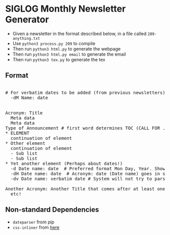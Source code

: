 # SIGLOG Monthly Newsletter Generator

- Given a newsletter in the format described below, in a file called `209-anything.txt`
- Use `python3 process.py 209` to compile
- Then run `python3 html.py` to generate the webpage
- Then run `python3 html.py email` to generate the email
- Then run `python3 tex.py` to generate the tex

## Format

<pre>

# For verbatim dates to be added (from previous newsletters)
  -dM Name: date


Acronym: Title
  Meta data
  Meta data
Type of Announcement # first word determines TOC (CALL FOR ..., JOBS, ANNOUNCEMENT)
* ELEMENT
  continuation of element
* Other element
  continuation of element
  - Sub list
  - Sub list
* Yet another element (Perhaps about dates!)
  -d Date name: date  # Preferred format Mon Day, Year. Shown only here
  -dH Date name: date  # Acronym: date (Date name) goes in special dates header
  -dv Date name: verbatim date # System will not try to parse the date (necessary for date ranges)

Another Acronym: Another Title that comes after at least one clear line
  etc!
</pre>


## Non-standard Dependencies

* `dateparser` from pip
* `css-inliner` from [here](https://github.com/turanct/css-inliner)